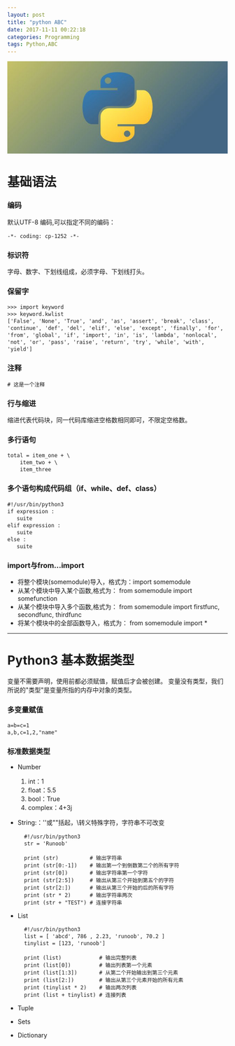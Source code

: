 ```yaml
---
layout: post
title: "python ABC"
date: 2017-11-11 00:22:18
categories: Programming
tags: Python,ABC
---
```

![](/assets/img/python.jpg)
# 基础语法
### 编码
默认UTF-8 编码,可以指定不同的编码：
	
	-*- coding: cp-1252 -*-

### 标识符
字母、数字、下划线组成，必须字母、下划线打头。

### 保留字
	>>> import keyword
	>>> keyword.kwlist
	['False', 'None', 'True', 'and', 'as', 'assert', 'break', 'class', 'continue', 'def', 'del', 'elif', 'else', 'except', 'finally', 'for', 'from', 'global', 'if', 'import', 'in', 'is', 'lambda', 'nonlocal', 'not', 'or', 'pass', 'raise', 'return', 'try', 'while', 'with', 'yield']

### 注释
	# 这是一个注释

### 行与缩进
缩进代表代码块，同一代码库缩进空格数相同即可，不限定空格数。

### 多行语句
	total = item_one + \
        item_two + \
        item_three

### 多个语句构成代码组（if、while、def、class）
	#!/usr/bin/python3
	if expression : 
	   suite
	elif expression : 
	   suite 
	else : 
	   suite

### import与from...import
* 将整个模块(somemodule)导入，格式为：import somemodule
* 从某个模块中导入某个函数,格式为： from somemodule import somefunction
* 从某个模块中导入多个函数,格式为： from somemodule import firstfunc, secondfunc, thirdfunc
* 将某个模块中的全部函数导入，格式为： from somemodule import *

---

# Python3 基本数据类型
变量不需要声明，使用前都必须赋值，赋值后才会被创建。
变量没有类型，我们所说的"类型"是变量所指的内存中对象的类型。

### 多变量赋值
	a=b=c=1
	a,b,c=1,2,"name"

### 标准数据类型
* Number
	1. int：1
	1. float：5.5
	1. bool：True
	1. complex：4+3j
* String:：''或""括起，\\转义特殊字符，字符串不可改变

		#!/usr/bin/python3
		str = 'Runoob'
		
		print (str)          # 输出字符串
		print (str[0:-1])    # 输出第一个到倒数第二个的所有字符
		print (str[0])       # 输出字符串第一个字符
		print (str[2:5])     # 输出从第三个开始到第五个的字符
		print (str[2:])      # 输出从第三个开始的后的所有字符
		print (str * 2)      # 输出字符串两次
		print (str + "TEST") # 连接字符串

* List

		#!/usr/bin/python3
		list = [ 'abcd', 786 , 2.23, 'runoob', 70.2 ]
		tinylist = [123, 'runoob']
		 
		print (list)            # 输出完整列表
		print (list[0])         # 输出列表第一个元素
		print (list[1:3])       # 从第二个开始输出到第三个元素
		print (list[2:])        # 输出从第三个元素开始的所有元素
		print (tinylist * 2)    # 输出两次列表
		print (list + tinylist) # 连接列表

* Tuple


* Sets
* Dictionary
